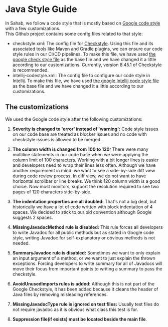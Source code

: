 # Java Style Guide
In Sahab, we follow a code style that is mostly based on [Google code style](https://google.github.io/styleguide/javaguide.html) with a few customizations.  
This Github project contains some config files related to that style:

-  checkstyle.xml: The config file for [Checkstyle](https://checkstyle.sourceforge.io/). Using this file and its associated tools like Maven and Gradle plugins, we can ensure our code style rules in our CI/CD pipelines. To make this file, we have used [the google check style file](https://github.com/checkstyle/checkstyle/blob/master/src/main/resources/google_checks.xml) as the base file and we have changed it a little according to our customizations. Currently, version 8.45.1
of Checkstyle is recommended.
-  intellij-codestyle.xml: The config file to configure our code style in Intellij. To make this file, we have used [the google Intellij code style file](https://github.com/google/styleguide/blob/gh-pages/intellij-java-google-style.xml) as the base file and we have changed it a little according to our customizations.

## The customizations 
We used the Google code style after the following customizations:

1. **Severity is changed to 'error' instead of 'warning':** Code style issues on our code base are treated as blocker
issues and no code with checkstyle issues is allowed to be merged.

2. **The column width is changed from 100 to 120:** 
There were many multiline statements in our code base when we were applying the column limit of 100 characters. 
Working with a bit longer lines is easier and
developers need to wrap their lines less often. Although we have another requirement in mind: we want to see
a side-by-side diff view during code review process. In diff view, we do not want to have horizontal scrollbar
or line breaks. We think 120 column width is a good choice. Now most monitors, support the resolution
required to see two pages of 120 characters side-by-side.

3. **The indentation properties are all doubled:** That's not a big deal, but historically we have a lot of code 
written with block indentation of 4 spaces. We decided to stick to our old convention although Google suggests 2 spaces.

4. **MissingJavadocMethod rule is disabled:** This rule forces all developers to write Javadoc for all public methods
but as stated in Google code style, writing Javadoc for self-explanatory or obvious methods is not needed.

5. **SummaryJavadoc rule is disabled:** Sometimes we want to only explain an input argument of a method, or we want to
just explain the thrown exceptions. Forcing developers to write summary for all of Javadocs will move their focus
from important points to writing a summary to pass the checkstyle. 

6. **AvoidUnusedImports rules is added:** Although this is not part of the Google Checkstyle,
it has been added because it cleans the header of Java files by removing misleading references.

7. **MissingJavadocType rule is ignored on test files:** Usually test files do not require javadoc as it is obvious 
what class this test is for.

7. **Suppression file(if exists) must be located beside the main file**.
